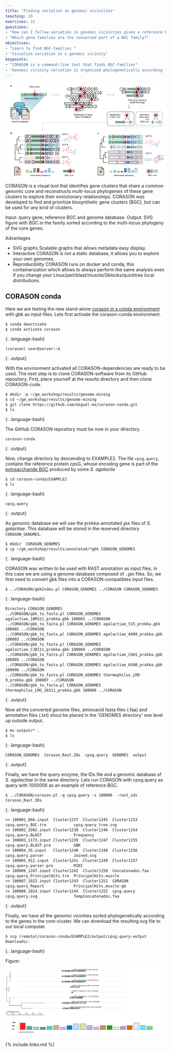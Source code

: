 ```yaml
---
title: "Finding variation on genomic vicinities"
teaching: 20
exercises: 15
questions:
- "How can I follow variation in genomic vicinities given a reference BGC?"
- "Which gene families are the conserved part of a BGC family?"
objectives:
- "Learn to find BGC-families "
- "Visualize variation in a genomic vicinity"
keypoints:
- "CORASON is a command-line tool that finds BGC-families"
- "Genomic vicinity variation is organized phylogenetically according to the conserved genes in the BGC-family"
---
```



<img src = "../fig/corason.png" alt="Corason sorts phylogenetically BGC"/>

CORASON is a visual tool that identifies gene clusters that share a 
common genomic core and reconstructs multi-locus phylogenies of these 
gene clusters to explore their evolutionary relationships. CORASON 
was developed to find and prioritize biosynthetic gene clusters 
(BGC), but can be used for any kind of clusters.

Input: query gene, reference BGC and genome database.
Output: SVG figure with BGC in the family sorted according 
to the multi-locus phylogeny of the core genes.

Advantages  
- SVG graphs Scalable graphs that allows metadata easy display.  
- Interactive CORASON is not a static database, it allows you to explore your own genomes.  
- Reproducibility CORASON runs on docker and conda, 
this containerization which allows to always perform the same analysis 
even if you change your Linux/perl/blast/muscle/Gblocks/quicktree local distributions.  

## CORASON conda 
Here we are testing the new stand-alone 
[corason in a conda environment](https://github.com/miguel-mx/corason-conda)
with gbk as input-files. Lets first activate the corason-conda environment.    

~~~
$ conda deactivate 
$ conda activate corason  
~~~
{: .language-bash}

~~~
(corason) user@server:~$
~~~
{: .output}

With the environment activated all CORASON-dependencies are ready to be used. 
The next step is to clone CORASON-software from its GitHub repository. First,
place yourself at the results directory and then clone CORASON-code.
~~~
$ mkdir -p ~/gm_workshop/results/genome-mining 
$ cd ~/gm_workshop/results/genome-mining
$ git clone https://github.com/miguel-mx/corason-conda.git 
$ ls
~~~
{: .language-bash}

The GitHub CORASON repository must be now in your directory. 
~~~
corason-conda 
~~~
{: .output}

Now, change directory by descending to EXAMPLE2. The file `cpsg.query`, 
contains the reference protein cpsG, whose encoding gene 
is part of the 
[polysaccharide BGC](https://mibig.secondarymetabolites.org/repository/BGC0000744/index.html#r1c1) 
produced by some _S. agalactie_   

~~~
$ cd corason-conda/EXAMPLE2        
$ ls  
~~~
{: .language-bash}

~~~
cpsg.query  
~~~
{: .output}


As genomic database we will use the prokka-annotated `gbk` files of _S. galactiae_.
This database will be stored in the reserved directory `CORASON_GENOMES`.  
~~~
$ mkdir  CORASON_GENOMES  
$ cp ~/gm_workshop/results/annotated/*gbk CORASON_GENOMES  
~~~
{: .language-bash}

CORASON was written to be used with RAST annotation as 
input files, in this case we are using a genome database 
composed of `.gbk` files. So, we first need to convert
gbk files into a CORASON-compatibles input files.  

~~~
$ ../CORASON/gbkIndex.pl CORASON_GENOMES ../CORASON CORASON_GENOMES 
~~~
{: .language-bash}  

~~~
Directory CORASON_GENOMES                                                                                                
../CORASON/gbk_to_fasta.pl CORASON_GENOMES agalactiae_18RS21_prokka.gbk 100001 ../CORASON                                 
../CORASON/gbk_to_fasta.pl CORASON_GENOMES agalactiae_515_prokka.gbk 100002 ../CORASON                                   
../CORASON/gbk_to_fasta.pl CORASON_GENOMES agalactiae_A909_prokka.gbk 100003 ../CORASON                             
../CORASON/gbk_to_fasta.pl CORASON_GENOMES agalactiae_CJB111_prokka.gbk 100004 ../CORASON                         
../CORASON/gbk_to_fasta.pl CORASON_GENOMES agalactiae_COH1_prokka.gbk 100005 ../CORASON                           
../CORASON/gbk_to_fasta.pl CORASON_GENOMES agalactiae_H36B_prokka.gbk 100006 ../CORASON                            
../CORASON/gbk_to_fasta.pl CORASON_GENOMES thermophilus_LMD-9_prokka.gbk 100007 ../CORASON                          
../CORASON/gbk_to_fasta.pl CORASON_GENOMES thermophilus_LMG_18311_prokka.gbk 100008 ../CORASON   
~~~
{: .output}

Now all the converted genome files, aminoacid fasta files (.faa) 
and annotation files (.txt) shoul be placed in the 'GENOMES directory'
one level up outside output.  
~~~
$ mv output/* . 
$ ls
~~~
{: .language-bash}  

~~~
CORASON_GENOMES  Corason_Rast.IDs  cpsg.query  GENOMES  output 
~~~
{: .output}  

Finally, we have the query enzyme, the IDs file and a genomic database
of _S. agalactiae_ in the same directory. Lets run CORASON with 
cpsg.query as query with 1000006 as an example of reference BGC.  
~~~
$ ../CORASON/corason.pl -q cpsg.query -s 100006  -rast_ids Corason_Rast.IDs
~~~
{: .language-bash}

~~~
>> 100001_666.input  Cluster1237  Cluster1245  Cluster1253       cpsg.query_BGC.tre            cpsg.query_tree.svg        
>> 100002_2002.input Cluster1238  Cluster1246  Cluster1254       cpsg.query.BLAST              Frequency                  
>> 100003_1173.input Cluster1239  Cluster1247  Cluster1255       cpsg.query.BLAST.pre          GBK                        
>> 100004_35.input   Cluster1240  Cluster1248  Cluster1256       cpsg.query.parser             Joined.svg                 
>> 100005_912.input  Cluster1241  Cluster1249  Cluster1257       cpsg.query.parser.pre         MINI                       
>> 100006_1247.input Cluster1242  Cluster1250  Concatenados.faa  cpsg.query_PrincipalHits.tre  PrincipalHits.muscle       
>> 100007_1022.input Cluster1243  Cluster1251  CORASON           cpsg.query_Report             PrincipalHits.muscle-gb    
>> 100008_1024.input Cluster1244  Cluster1252  cpsg.query        cpsg.query.svg                TempConcatenados.faa 
~~~
{: .output}  

Finally, we have all the genomic vicinities sorted phylogenetically according to 
the genes in the core-cluster. We can download the resulting svg file to our local computer.
~~~
$ scp (remoto)/corason-conda/EXAMPLE2/output/cpsg.query-output  Downloads/.
~~~
{: .language-bash}

Figure:

<img src = "../fig/Joined.svg" alt="My Happy SVG"/>

{% include links.md %}
